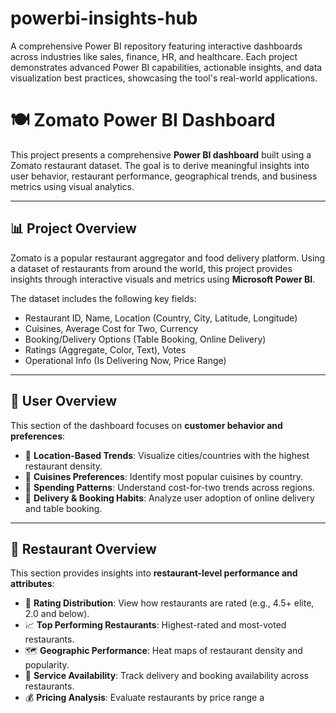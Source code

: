 # powerbi-insights-hub
A comprehensive Power BI repository featuring interactive dashboards across industries like sales, finance, HR, and healthcare. Each project demonstrates advanced Power BI capabilities, actionable insights, and data visualization best practices, showcasing the tool's real-world applications.
# 🍽️ Zomato Power BI Dashboard

This project presents a comprehensive **Power BI dashboard** built using a Zomato restaurant dataset. The goal is to derive meaningful insights into user behavior, restaurant performance, geographical trends, and business metrics using visual analytics.

---

## 📊 Project Overview

Zomato is a popular restaurant aggregator and food delivery platform. Using a dataset of restaurants from around the world, this project provides insights through interactive visuals and metrics using **Microsoft Power BI**.

The dataset includes the following key fields:
- Restaurant ID, Name, Location (Country, City, Latitude, Longitude)
- Cuisines, Average Cost for Two, Currency
- Booking/Delivery Options (Table Booking, Online Delivery)
- Ratings (Aggregate, Color, Text), Votes
- Operational Info (Is Delivering Now, Price Range)

---

## 👥 User Overview

This section of the dashboard focuses on **customer behavior and preferences**:

- 📍 **Location-Based Trends**: Visualize cities/countries with the highest restaurant density.
- 🍱 **Cuisines Preferences**: Identify most popular cuisines by country.
- 💸 **Spending Patterns**: Understand cost-for-two trends across regions.
- 🛵 **Delivery & Booking Habits**: Analyze user adoption of online delivery and table booking.

---

## 🍴 Restaurant Overview

This section provides insights into **restaurant-level performance and attributes**:

- 🌟 **Rating Distribution**: View how restaurants are rated (e.g., 4.5+ elite, 2.0 and below).
- 📈 **Top Performing Restaurants**: Highest-rated and most-voted restaurants.
- 🗺️ **Geographic Performance**: Heat maps of restaurant density and popularity.
- 🔀 **Service Availability**: Track delivery and booking availability across restaurants.
- 💰 **Pricing Analysis**: Evaluate restaurants by price range a

